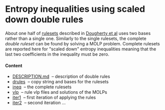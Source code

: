 Entropy inequalities using scaled down double rules
=========================================

About one half of [rulesets](../rules/DESCRIPTION.md) described in
[Dougherty et al](http://arxiv.org/pdf/1104.3602v1) uses two bases rather
than a single one. Similarly to the single rulesets, the complete
*double ruleset* can be found by solving a MOLP problem. Complete
rulesets are reported here for &quot;scaled down&quot; entropy inequalities
meaning that the last two coefficients in the inequality must be zero.

#### Content

* [DESCRIPTION.md](DESCRIPTION.md) &nbsp;&ndash; description of double rules
* [drules](drules.txt) &nbsp;&ndash; copy string and bases for the rulesets
* [ineq](ineq) &nbsp;&ndash; the complete rulesets
* [vlp](vlp) &nbsp;&ndash; rule vlp files and solutions of the MOLPs
* [iter1](iter1) &nbsp;&ndash; first iteration of applying the rules
* [iter2](iter2) &nbsp;&ndash; second iteration ...

